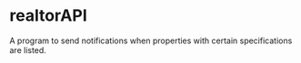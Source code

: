 # realtorAPI
A program to send notifications when properties with certain specifications are listed.
